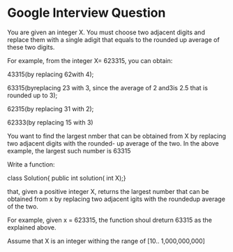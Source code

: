 # Google Interview Question

You are given an integer X. You must choose two adjacent digits and replace them with a single adigit that equals to the rounded up average of these two digits.

For example, from the integer X= 623315, you can obtain:

43315(by replacing 62with 4);

63315(byreplacing 23 with 3, since the average of 2 and3is 2.5 that is rounded up to 3);

62315(by replacing 31 with 2);

62333(by replacing 15 with 3)

You want to find the largest nmber that can be obtained from X by replacing two adjacent digits with the rounded- up average of the two. In the above example, the largest such number is 63315

Write a function:

class Solution{ public int solution( int X);}

that, given a positive integer X, returns the largest number that can be obtained from x by replacing two adjacent igits with the roundedup average of the two.

For example, given x = 623315, the function shoul dreturn 63315 as the explained above.

Assume that X is an integer withing the range of [10.. 1,000,000,000]
